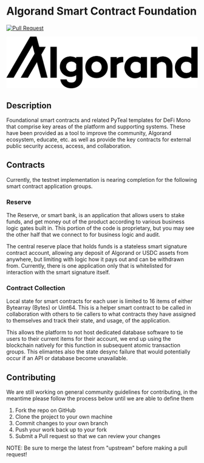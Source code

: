 # Algorand Smart Contract Foundation

[![Pull Request](https://github.com/defimono/smart_contract_foundation/actions/workflows/pull_request.yaml/badge.svg)](https://github.com/defimono/smart_contract_foundation/actions/workflows/pull_request.yaml)

![alt logo](./algorand_full_logo_black.png)

## Description

Foundational smart contracts and related PyTeal templates for DeFi Mono that comprise key areas of the platform and
supporting systems. These have been provided as a tool to improve the community, Algorand ecosystem, educate, etc. as
well as provide the key contracts for external public security access, access, and collaboration.

## Contracts

Currently, the testnet implementation is nearing completion for the following smart contract application groups.

### Reserve

The Reserve, or smart bank, is an application that allows users to stake funds, and get money out of the product
according to various business logic gates built in. This portion of the code is proprietary, but you may see the other
half that we connect to for business logic and audit.

The central reserve place that holds funds is a stateless smart signature contract account, allowing any deposit of
Algorand or USDC assets from anywhere, but limiting with logic how it pays out and can be withdrawn from. Currently,
there is one application only that is whitelisted for interaction with the smart signature itself.

### Contract Collection

Local state for smart contracts for each user is limited to 16 items of either Bytearray (Bytes) or Uint64. This is a
helper smart contract to be called in collaboration with others to tie callers to what contracts they have assigned to
themselves and track their state, and usage, of the application.
 
This allows the platform to not host dedicated database software to tie users to their current items for their account,
we end up using the blockchain natively for this function in subsequent atomic transaction groups. This elimantes also
the state desync failure that would potentially occur if an API or database become unavailable.

## Contributing

We are still working on general community guidelines for contributing, in the meantime please follow the process below
until we are able to define them

1. Fork the repo on GitHub
2. Clone the project to your own machine
3. Commit changes to your own branch
4. Push your work back up to your fork
5. Submit a Pull request so that we can review your changes

NOTE: Be sure to merge the latest from "upstream" before making a pull request!

